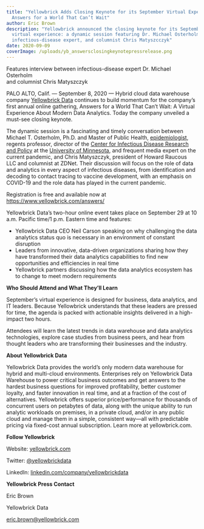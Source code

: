 ```yaml
---
title: "Yellowbrick Adds Closing Keynote for its September Virtual Experience:
  Answers for a World That Can’t Wait"
author: Eric Brown
description: "Yellowbrick announced the closing keynote for its September
  virtual experience: a dynamic session featuring Dr. Michael Osterholm,
  infectious-disease expert, and columnist Chris Matyszcczyk"
date: 2020-09-09
coverImage: /uploads/yb_answersclosingkeynotepressrelease.png
---
```



Features interview between infectious-disease expert Dr. Michael Osterholm\
and columnist Chris Matyszczyk



PALO ALTO, Calif. — September 8, 2020 — Hybrid cloud data warehouse company [Yellowbrick Data](https://www.yellowbrick.com/) continues to build momentum for the company’s first annual online gathering, Answers for a World That Can’t Wait: A Virtual Experience About Modern Data Analytics. Today the company unveiled a must-see closing keynote.



The dynamic session is a fascinating and timely conversation between Michael T. Osterholm, Ph.D. and Master of Public Health, [epidemiologist](https://en.wikipedia.org/wiki/Epidemiologist), regents professor, director of the [Center for Infectious Disease Research and Policy](https://en.wikipedia.org/wiki/Center_for_Infectious_Disease_Research_and_Policy) at the [University of Minnesota](https://en.wikipedia.org/wiki/University_of_Minnesota), and frequent media expert on the current pandemic, and Chris Matyszczyk, president of Howard Raucous LLC and columnist at ZDNet. Their discussion will focus on the role of data and analytics in every aspect of infectious diseases, from identification and decoding to contact tracing to vaccine development, with an emphasis on COVID-19 and the role data has played in the current pandemic.



Registration is free and available now at <https://www.yellowbrick.com/answers/>



Yellowbrick Data’s two-hour online event takes place on September 29 at 10 a.m. Pacific time/1 p.m. Eastern time and features:

* Yellowbrick Data CEO Neil Carson speaking on why challenging the data analytics status quo is necessary in an environment of constant disruption
* Leaders from innovative, data-driven organizations sharing how they have transformed their data analytics capabilities to find new opportunities and efficiencies in real time
* Yellowbrick partners discussing how the data analytics ecosystem has to change to meet modern requirements



**Who Should Attend and What They’ll Learn**

September’s virtual experience is designed for business, data analytics, and IT leaders. Because Yellowbrick understands that these leaders are pressed for time, the agenda is packed with actionable insights delivered in a high-impact two hours.



Attendees will learn the latest trends in data warehouse and data analytics technologies, explore case studies from business peers, and hear from thought leaders who are transforming their businesses and the industry.



**About Yellowbrick Data**

Yellowbrick Data provides the world’s only modern data warehouse for hybrid and multi-cloud environments. Enterprises rely on Yellowbrick Data Warehouse to power critical business outcomes and get answers to the hardest business questions for improved profitability, better customer loyalty, and faster innovation in real time, and at a fraction of the cost of alternatives. Yellowbrick offers superior price/performance for thousands of concurrent users on petabytes of data, along with the unique ability to run analytic workloads on premises, in a private cloud, and/or in any public cloud and manage them in a simple, consistent way—all with predictable pricing via fixed-cost annual subscription. Learn more at yellowbrick.com.

**Follow Yellowbrick**

Website: [yellowbrick.com](https://www.yellowbrick.com/)

Twitter: [@yellowbrickdata](https://twitter.com/YellowbrickData)

LinkedIn: [linkedin.com/company/yellowbrickdata](https://www.linkedin.com/company/yellowbrickdata/)

**Yellowbrick Press Contact**

Eric Brown

Yellowbrick Data

eric.brown@yellowbrick.com